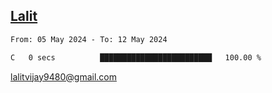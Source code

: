 ## [Lalit](https://lalit.sh)

<!--START_SECTION:waka-->

```txt
From: 05 May 2024 - To: 12 May 2024

C   0 secs          █████████████████████████   100.00 %
```

<!--END_SECTION:waka-->

lalitvijay9480@gmail.com
